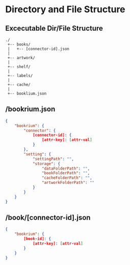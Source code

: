 # Directory and File Structure

## Excecutable Dir/File Structure
```
./
 +-- books/
 |   +-- [connector-id].json
 |
 +-- artwork/
 |
 +-- shelf/
 |
 +-- labels/
 |
 +-- cache/
 |
 +-- booklium.json
```

## /bookrium.json
```json
{
    "bookrium": {
        "connector": {
            [connector-id]: {
                [attr-key]: [attr-val]
            }
        },
        "setting": {
            "settingPath": "",
            "storage": {
                "dataFolderPath": "",
                "bookFolderPath": "",
                "cacheFolderPath": "",
                "artworkFolderPath": ""
            }
        }
    }
}
```

## /book/[connector-id].json
```json
{
    "bookrium": {
        [book-id]: {
            [attr-key]: [attr-val]
        }
    }
}
```

